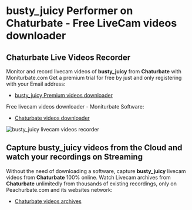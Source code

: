 # busty_juicy Performer on Chaturbate - Free LiveCam videos downloader

## Chaturbate Live Videos Recorder

Monitor and record livecam videos of **busty_juicy** from **Chaturbate** with Moniturbate.com
Get a premium trial for free by just and only registering with your Email address:
* [busty_juicy Premium videos downloader](https://moniturbate.com/request-demo-licence-key.html)

Free livecam videos downloader - Moniturbate Software:
* [Chaturbate videos downloader](https://moniturbate.com/moniturbate-download-software.html)

![busty_juicy livecam videos recorder](https://peachurnet.com/templates/moniturbate-software.png)


## Capture busty_juicy videos from the Cloud and watch your recordings on Streaming

Without the need of downloading a software, capture **busty_juicy** livecam videos from **Chaturbate** 100% online.
Watch Livecam archives from **Chaturbate** unlimitedly from thousands of existing recordings, only on Peachurbate.com and its websites network:
* [Chaturbate videos archives](https://peachurnet.com/)
